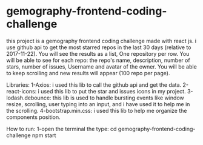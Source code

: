 # gemography-frontend-coding-challenge
 this project is a gemography frontend coding challenge made with react js.
 i use github api to get the most starred repos in the last 30 days (relative to 2017-11-22). You will see the results as a list, One repository per row.
 You will be able to see for each repo: the repo's name, description, number of stars, number of issues, Username and avatar of the owner.
 You will  be able to keep scrolling and new results will appear (100 repo per page).

Libraries:
 1-Axios: i used this lib to call the github api and get the data.
 2-react-icons: i used this lib to put the star and issues icons in my project.
 3-lodash.debounce: this lib is used to handle bursting events like window resize, scrolling, user typing into an input, and i have used it to help me in the scrolling.
 4-bootstrap.min.css: i used this lib to help me organize the components position.
 
How to run:
 1-open the terminal the type: cd gemography-frontend-coding-challenge
                               npm start
